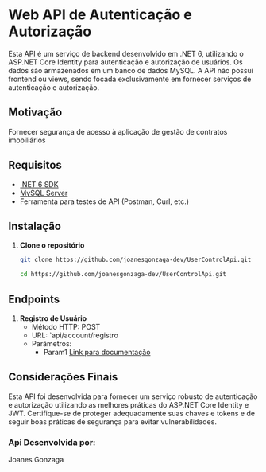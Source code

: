 # Web API de Autenticação e Autorização
Esta API é um serviço de backend desenvolvido em .NET 6, utilizando o ASP.NET Core Identity para autenticação e autorização de usuários. Os dados são armazenados em um banco de dados MySQL. A API não possui frontend ou views, sendo focada exclusivamente em fornecer serviços de autenticação e autorização.

## Motivação
Fornecer segurança de acesso à aplicação de gestão de contratos imobiliários

## Requisitos

- [.NET 6 SDK](https://dotnet.microsoft.com/download/dotnet/6.0)
- [MySQL Server](https://dev.mysql.com/downloads/mysql/)
- Ferramenta para testes de API (Postman, Curl, etc.)

## Instalação

1. **Clone o repositório**

   ```bash
   git clone https://github.com/joanesgonzaga-dev/UserControlApi.git
   ```
   ````bash
   cd https://github.com/joanesgonzaga-dev/UserControlApi.git
   ````
## Endpoints
1. **Registro de Usuário**
   * Método HTTP: POST
   * URL: `api/account/registro
   * Parâmetros:
        * Param1
   [Link para documentação](https://adefinir.com)
   
## Considerações Finais
Esta API foi desenvolvida para fornecer um serviço robusto de autenticação e autorização utilizando as melhores práticas do ASP.NET Core Identity e JWT. Certifique-se de proteger adequadamente suas chaves e tokens e de seguir boas práticas de segurança para evitar vulnerabilidades.  

### Api Desenvolvida por:
Joanes Gonzaga
